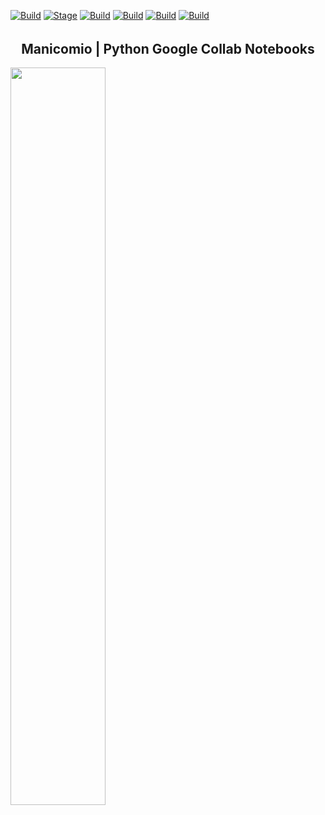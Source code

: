 [![Build](https://img.shields.io/badge/dev-gorpo-brightgreen.svg)]()
[![Stage](https://img.shields.io/badge/Release-Stable-brightgreen.svg)]()
[![Build](https://img.shields.io/badge/python-v3.7-blue.svg)]()
[![Build](https://img.shields.io/badge/windows-7%208%2010-blue.svg)]()
[![Build](https://img.shields.io/badge/Linux-Ubuntu%20Debian-orange.svg)]()
[![Build](https://img.shields.io/badge/arquiterura-64bits-blue.svg)]()<br>

  <h6 align="center">
  <h2 align="center">Manicomio | Python Google Collab Notebooks</h2>
   <img src="https://raw.githubusercontent.com/gorpo/Backups-Notebooks-Google-Collab/master/banner.jpeg" width="55%"></img>
      
  </h6>
  
